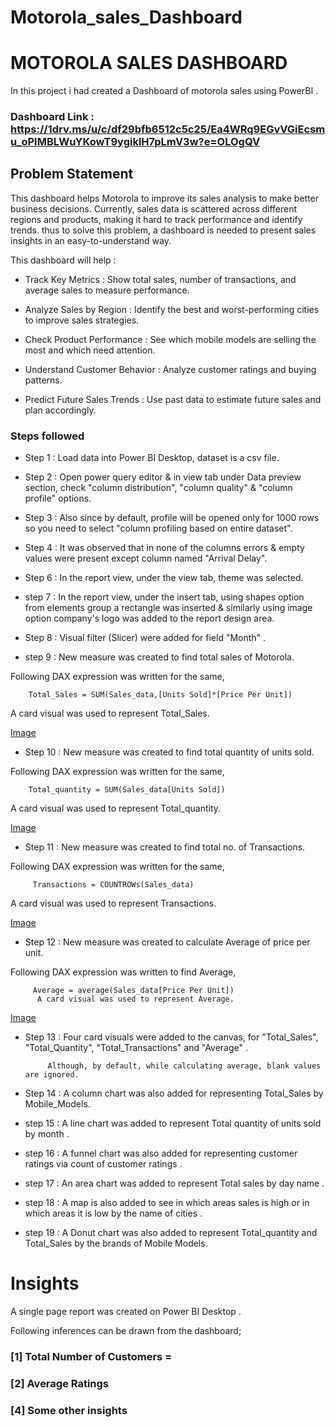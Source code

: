 # Motorola_sales_Dashboard

# MOTOROLA SALES DASHBOARD
In this project i had created a Dashboard of motorola sales using PowerBI .


### Dashboard Link : https://1drv.ms/u/c/df29bfb6512c5c25/Ea4WRq9EGvVGiEcsmu_oPIMBLWuYKowT9ygiklH7pLmV3w?e=OLOgQV

## Problem Statement

This dashboard helps Motorola to improve its sales analysis to make better business decisions.  Currently, sales data is scattered across different regions and products, making it hard to track performance and identify trends. thus to solve this problem, a dashboard is needed to present sales insights in an easy-to-understand way.

This dashboard will help :

- Track Key Metrics : Show total sales, number of transactions, and average sales to measure performance.

- Analyze Sales by Region : Identify the best and worst-performing cities to improve sales strategies.

- Check Product Performance : See which mobile models are selling the most and which need attention.

- Understand Customer Behavior : Analyze customer ratings and buying patterns.

- Predict Future Sales Trends : Use past data to estimate future sales and plan accordingly.


### Steps followed 

- Step 1 : Load data into Power BI Desktop, dataset is a csv file.
- Step 2 : Open power query editor & in view tab under Data preview section, check "column distribution", "column quality" & "column profile" options.
- Step 3 : Also since by default, profile will be opened only for 1000 rows so you need to select "column profiling based on entire dataset".
- Step 4 : It was observed that in none of the columns errors & empty values were present except column named "Arrival Delay".
 
- Step 6 : In the report view, under the view tab, theme was selected.
- step 7 : In the report view, under the insert tab, using shapes option from elements group a rectangle was inserted & similarly using image option company's logo was added to the report design area.

- Step 8 : Visual filter (Slicer) were added for field "Month" .

- step 9 :  New measure was created to find total sales of Motorola.

Following DAX expression was written for the same,
        
        Total_Sales = SUM(Sales_data,[Units Sold]*[Price Per Unit])
        
A card visual was used to represent Total_Sales.

[Image](https://github.com/user-attachments/assets/4c55c6bb-113a-43f2-a40d-0e261b7833f9)




- Step 10 : New measure was created to find total quantity of units sold.

Following DAX expression was written for the same,
        
        Total_quantity = SUM(Sales_data[Units Sold])
        
A card visual was used to represent Total_quantity.

[Image](https://github.com/user-attachments/assets/df96689a-b442-461b-bede-dffc3d64c279)

        
 - Step 11 : New measure was created to find  total no. of Transactions.
 
 Following DAX expression was written for the same,
 
         Transactions = COUNTROWs(Sales_data)
 
 A card visual was used to represent Transactions.
 

 
[Image](https://github.com/user-attachments/assets/8c466d63-ca50-4753-ab81-dda97666da3e)

 
 - Step 12 : New measure was created to calculate Average of price per unit.
 
 Following DAX expression was written to find Average,
 
         Average = average(Sales_data[Price Per Unit])
          A card visual was used to represent Average.
 
 
[Image](https://github.com/user-attachments/assets/ed94b5be-1dc9-416f-85fa-5ff578bd2242)


- Step 13 : Four card visuals were added to the canvas, for "Total_Sales", "Total_Quantity", "Total_Transactions" and "Average" .
           
           Although, by default, while calculating average, blank values are ignored.

- Step 14 : A column chart was also added for representing Total_Sales by Mobile_Models. 

- step 15 : A line chart was added to  represent Total quantity of units sold by month . 

- step 16 : A funnel chart was also added for representing customer ratings via count of customer ratings .

- step 17 : An area chart was added to represent Total sales by day name .

- step 18 : A map is also added to see in which areas sales is high or in which areas it is low by the name of cities .

- step 19 : A Donut chart was also added to represent Total_quantity and Total_Sales by the brands of Mobile Models.



# Insights

A single page report was created on Power BI Desktop . 

Following inferences can be drawn from the dashboard;

### [1] Total Number of Customers = 

 

           
### [2] Average Ratings



 ### [4] Some other insights
 
 
